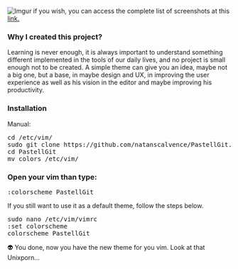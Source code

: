 ![Imgur](https://i.imgur.com/APkdBq5.png)
if you wish, you can access the complete list of screenshots at this <a href="https://scalvence.imgur.com/all">link.</a>

### Why I created this project?

Learning is never enough, it is always important to understand something different implemented in the tools of our daily lives, and no project is small enough not to be created. A simple theme can give you an idea, maybe not a big one, but a base, in maybe design and UX, in improving the user experience as well as his vision in the editor and maybe improving his productivity.

### Installation

Manual:
<pre>
cd /etc/vim/
sudo git clone https://github.com/natanscalvence/PastellGit.git
cd PastellGit
mv colors /etc/vim/
</pre>
### Open your vim than type: 
<pre>
:colorscheme PastellGit
</pre>

If you still want to use it as a default theme, follow the steps below.
<pre>
sudo nano /etc/vim/vimrc
:set colorscheme
colorscheme PastellGit
</pre>

👽 You done, now you have the new theme for you vim. Look at that Unixporn...


